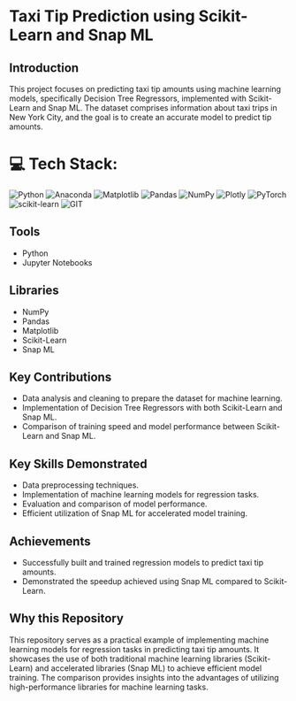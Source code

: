 

# Taxi Tip Prediction using Scikit-Learn and Snap ML

## Introduction
This project focuses on predicting taxi tip amounts using machine learning models, specifically Decision Tree Regressors, implemented with Scikit-Learn and Snap ML. The dataset comprises information about taxi trips in New York City, and the goal is to create an accurate model to predict tip amounts.
# 💻 Tech Stack:
![Python](https://img.shields.io/badge/python-3670A0?style=for-the-badge&logo=python&logoColor=ffdd54) ![Anaconda](https://img.shields.io/badge/Anaconda-%2344A833.svg?style=for-the-badge&logo=anaconda&logoColor=white) ![Matplotlib](https://img.shields.io/badge/Matplotlib-%23ffffff.svg?style=for-the-badge&logo=Matplotlib&logoColor=black) ![Pandas](https://img.shields.io/badge/pandas-%23150458.svg?style=for-the-badge&logo=pandas&logoColor=white) ![NumPy](https://img.shields.io/badge/numpy-%23013243.svg?style=for-the-badge&logo=numpy&logoColor=white) ![Plotly](https://img.shields.io/badge/Plotly-%233F4F75.svg?style=for-the-badge&logo=plotly&logoColor=white) ![PyTorch](https://img.shields.io/badge/PyTorch-%23EE4C2C.svg?style=for-the-badge&logo=PyTorch&logoColor=white) ![scikit-learn](https://img.shields.io/badge/scikit--learn-%23F7931E.svg?style=for-the-badge&logo=scikit-learn&logoColor=white) ![GIT](https://img.shields.io/badge/Git-fc6d26?style=for-the-badge&logo=git&logoColor=white)

## Tools
- Python
- Jupyter Notebooks

## Libraries
- NumPy
- Pandas
- Matplotlib
- Scikit-Learn
- Snap ML

## Key Contributions
- Data analysis and cleaning to prepare the dataset for machine learning.
- Implementation of Decision Tree Regressors with both Scikit-Learn and Snap ML.
- Comparison of training speed and model performance between Scikit-Learn and Snap ML.

## Key Skills Demonstrated
- Data preprocessing techniques.
- Implementation of machine learning models for regression tasks.
- Evaluation and comparison of model performance.
- Efficient utilization of Snap ML for accelerated model training.

## Achievements
- Successfully built and trained regression models to predict taxi tip amounts.
- Demonstrated the speedup achieved using Snap ML compared to Scikit-Learn.

## Why this Repository
This repository serves as a practical example of implementing machine learning models for regression tasks in predicting taxi tip amounts. It showcases the use of both traditional machine learning libraries (Scikit-Learn) and accelerated libraries (Snap ML) to achieve efficient model training. The comparison provides insights into the advantages of utilizing high-performance libraries for machine learning tasks.
